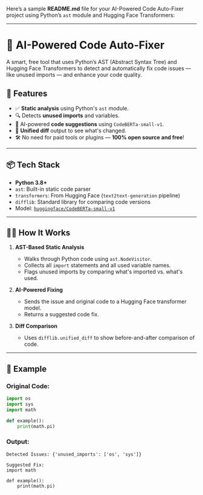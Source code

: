 Here’s a sample **README.md** file for your AI-Powered Code Auto-Fixer project using Python’s `ast` module and Hugging Face Transformers:

---

# 🧠 AI-Powered Code Auto-Fixer

A smart, free tool that uses Python’s AST (Abstract Syntax Tree) and Hugging Face Transformers to detect and automatically fix code issues — like unused imports — and enhance your code quality.

## 🚀 Features

* ✅ **Static analysis** using Python's `ast` module.
* 🔍 Detects **unused imports** and variables.
* 🤖 AI-powered **code suggestions** using `CodeBERTa-small-v1`.
* 🧾 **Unified diff** output to see what's changed.
* 🛠 No need for paid tools or plugins — **100% open source and free**!

---

## 📦 Tech Stack

* **Python 3.8+**
* `ast`: Built-in static code parser
* `transformers`: From Hugging Face (`text2text-generation` pipeline)
* `difflib`: Standard library for comparing code versions
* Model: [`huggingface/CodeBERTa-small-v1`](https://huggingface.co/huggingface/CodeBERTa-small-v1)

---

## 🧑‍💻 How It Works

1. **AST-Based Static Analysis**

   * Walks through Python code using `ast.NodeVisitor`.
   * Collects all `import` statements and all used variable names.
   * Flags unused imports by comparing what's imported vs. what's used.

2. **AI-Powered Fixing**

   * Sends the issue and original code to a Hugging Face transformer model.
   * Returns a suggested code fix.

3. **Diff Comparison**

   * Uses `difflib.unified_diff` to show before-and-after comparison of code.

---

## 🧪 Example

### Original Code:

```python
import os
import sys
import math

def example():
    print(math.pi)
```

### Output:

```
Detected Issues: {'unused_imports': ['os', 'sys']}

Suggested Fix:
import math

def example():
    print(math.pi)
```

